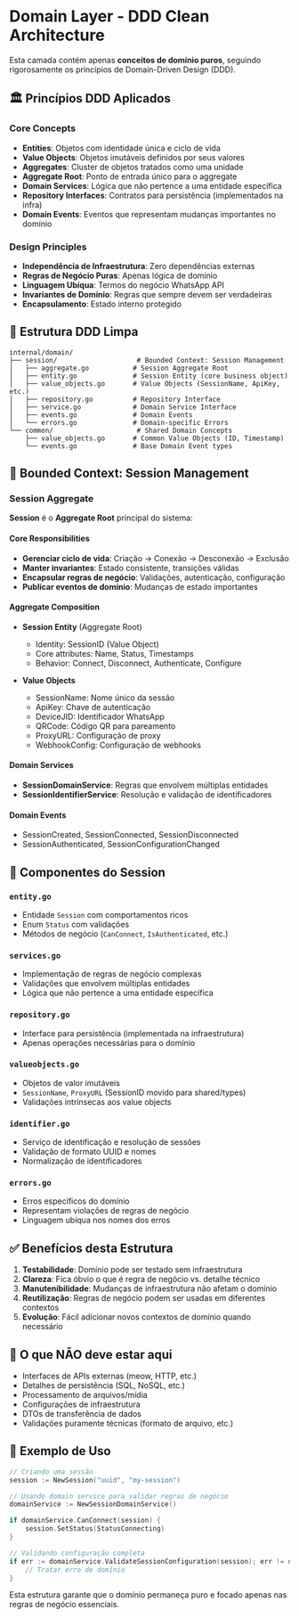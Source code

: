 # Domain Layer - DDD Clean Architecture

Esta camada contém apenas **conceitos de domínio puros**, seguindo rigorosamente os princípios de Domain-Driven Design (DDD).

## 🏛️ Princípios DDD Aplicados

### Core Concepts
- **Entities**: Objetos com identidade única e ciclo de vida
- **Value Objects**: Objetos imutáveis definidos por seus valores
- **Aggregates**: Cluster de objetos tratados como uma unidade
- **Aggregate Root**: Ponto de entrada único para o aggregate
- **Domain Services**: Lógica que não pertence a uma entidade específica
- **Repository Interfaces**: Contratos para persistência (implementados na infra)
- **Domain Events**: Eventos que representam mudanças importantes no domínio

### Design Principles
- **Independência de Infraestrutura**: Zero dependências externas
- **Regras de Negócio Puras**: Apenas lógica de domínio
- **Linguagem Ubíqua**: Termos do negócio WhatsApp API
- **Invariantes de Domínio**: Regras que sempre devem ser verdadeiras
- **Encapsulamento**: Estado interno protegido

## 📁 Estrutura DDD Limpa

```
internal/domain/
├── session/                    # Bounded Context: Session Management
│   ├── aggregate.go           # Session Aggregate Root
│   ├── entity.go              # Session Entity (core business object)
│   ├── value_objects.go       # Value Objects (SessionName, ApiKey, etc.)
│   ├── repository.go          # Repository Interface
│   ├── service.go             # Domain Service Interface
│   ├── events.go              # Domain Events
│   └── errors.go              # Domain-specific Errors
└── common/                     # Shared Domain Concepts
    ├── value_objects.go       # Common Value Objects (ID, Timestamp)
    └── events.go              # Base Domain Event types
```

## 🎯 Bounded Context: Session Management

### Session Aggregate
**Session** é o **Aggregate Root** principal do sistema:

#### Core Responsibilities
- **Gerenciar ciclo de vida**: Criação → Conexão → Desconexão → Exclusão
- **Manter invariantes**: Estado consistente, transições válidas
- **Encapsular regras de negócio**: Validações, autenticação, configuração
- **Publicar eventos de domínio**: Mudanças de estado importantes

#### Aggregate Composition
- **Session Entity** (Aggregate Root)
  - Identity: SessionID (Value Object)
  - Core attributes: Name, Status, Timestamps
  - Behavior: Connect, Disconnect, Authenticate, Configure

- **Value Objects**
  - SessionName: Nome único da sessão
  - ApiKey: Chave de autenticação
  - DeviceJID: Identificador WhatsApp
  - QRCode: Código QR para pareamento
  - ProxyURL: Configuração de proxy
  - WebhookConfig: Configuração de webhooks

#### Domain Services
- **SessionDomainService**: Regras que envolvem múltiplas entidades
- **SessionIdentifierService**: Resolução e validação de identificadores

#### Domain Events
- SessionCreated, SessionConnected, SessionDisconnected
- SessionAuthenticated, SessionConfigurationChanged

## 🔧 Componentes do Session

### `entity.go`
- Entidade `Session` com comportamentos ricos
- Enum `Status` com validações
- Métodos de negócio (`CanConnect`, `IsAuthenticated`, etc.)

### `services.go`
- Implementação de regras de negócio complexas
- Validações que envolvem múltiplas entidades
- Lógica que não pertence a uma entidade específica

### `repository.go`
- Interface para persistência (implementada na infraestrutura)
- Apenas operações necessárias para o domínio

### `valueobjects.go`
- Objetos de valor imutáveis
- `SessionName`, `ProxyURL` (SessionID movido para shared/types)
- Validações intrínsecas aos value objects

### `identifier.go`
- Serviço de identificação e resolução de sessões
- Validação de formato UUID e nomes
- Normalização de identificadores

### `errors.go`
- Erros específicos do domínio
- Representam violações de regras de negócio
- Linguagem ubíqua nos nomes dos erros

## ✅ Benefícios desta Estrutura

1. **Testabilidade**: Domínio pode ser testado sem infraestrutura
2. **Clareza**: Fica óbvio o que é regra de negócio vs. detalhe técnico
3. **Manutenibilidade**: Mudanças de infraestrutura não afetam o domínio
4. **Reutilização**: Regras de negócio podem ser usadas em diferentes contextos
5. **Evolução**: Fácil adicionar novos contextos de domínio quando necessário

## 🚫 O que NÃO deve estar aqui

- Interfaces de APIs externas (meow, HTTP, etc.)
- Detalhes de persistência (SQL, NoSQL, etc.)
- Processamento de arquivos/mídia
- Configurações de infraestrutura
- DTOs de transferência de dados
- Validações puramente técnicas (formato de arquivo, etc.)

## 📖 Exemplo de Uso

```go
// Criando uma sessão
session := NewSession("uuid", "my-session")

// Usando domain service para validar regras de negócio
domainService := NewSessionDomainService()

if domainService.CanConnect(session) {
    session.SetStatus(StatusConnecting)
}

// Validando configuração completa
if err := domainService.ValidateSessionConfiguration(session); err != nil {
    // Tratar erro de domínio
}
```

Esta estrutura garante que o domínio permaneça puro e focado apenas nas regras de negócio essenciais.
